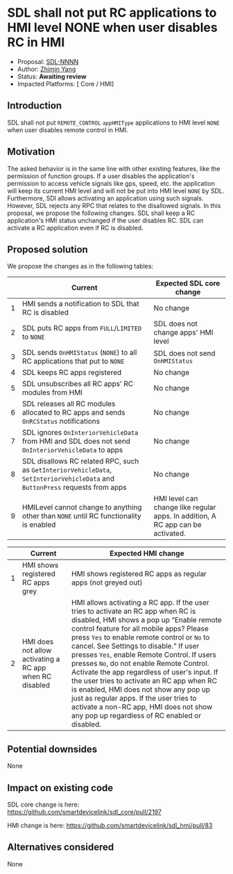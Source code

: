 # SDL shall not put RC applications to HMI level NONE when user disables RC in HMI

* Proposal: [SDL-NNNN](NNNN-keep-rc-app-hmi-level-when-disable-rc.md)
* Author: [Zhimin Yang](https://github.com/smartdevicelink/yang1070)
* Status: **Awaiting review**
* Impacted Platforms: [ Core / HMI]

## Introduction

SDL shall not put `REMOTE_CONTROL` `appHMIType` applications to HMI level `NONE` when user disables remote control in HMI.

## Motivation
The asked behavior is in the same line with other existing features, like the permission of function groups. If a user disables the application's permission to access vehicle signals like gps, speed, etc. the application will keep its current HMI level and will not be put into HMI level `NONE` by SDL. Furthermore, SDl allows activating  an application using such signals. However, SDL rejects any RPC that relates to the disallowed signals. In this proposal, we propose the following changes. SDL shall keep a RC application's HMI status unchanged if the user disables RC. SDL can activate a RC application even if RC is disabled. 


## Proposed solution

We propose the changes as in the following tables:

  | Current | Expected SDL core change
-- | -- | --
1 | HMI sends a notification to SDL that RC is disabled | No change
2 | SDL puts RC apps from `FULL`/`LIMITED` to `NONE` | SDL does not change apps' HMI level
3 | SDL sends `OnHMIStatus` (`NONE`) to all RC applications that put to `NONE` | SDL does not send `OnHMIStatus`
4 | SDL keeps RC apps registered | No change
5 | SDL unsubscribes all RC apps’ RC modules from HMI | No change
6 | SDL releases all RC modules allocated to RC apps and sends `OnRCStatus` notifications | No change
7 | SDL ignores `OnInteriorVehicleData` from HMI and SDL does not send `OnInteriorVehicleData` to apps | No change
8 | SDL disallows RC related RPC, such as `GetInteriorVehicleData`, `SetInteriorVehicleData` and `ButtonPress` requests from apps | No change
9 | HMILevel cannot change to anything other than `NONE` until RC functionality is enabled | HMI level can change like regular apps. In addition, A RC app can be activated.

  | Current | Expected HMI change
-- | -- | --
1 | HMI shows registered RC apps grey | HMI shows registered RC apps as regular apps (not greyed out)
2 | HMI does not allow activating a RC app when RC disabled | HMI allows activating a RC app. If the user tries to activate an RC app when RC is disabled, HMI shows a pop up “Enable remote control feature for all mobile apps? Please press `Yes` to enable remote control or `No` to cancel. See Settings to disable.” If user presses `Yes`, enable Remote Control. If users presses `No`, do not enable Remote Control. Activate the app regardless of user's input. If the user tries to activate an RC app when RC is enabled, HMI does not show any pop up just as regular apps. If the user tries to activate a non-RC app, HMI does not show any pop up regardless of RC enabled or disabled.

## Potential downsides
None

## Impact on existing code

SDL core change is here:  https://github.com/smartdevicelink/sdl_core/pull/2197

HMI change is here:       https://github.com/smartdevicelink/sdl_hmi/pull/83

## Alternatives considered
None

